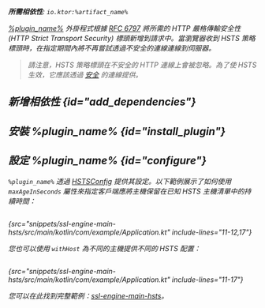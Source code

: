 [//]: # (title: HSTS)

<primary-label ref="server-plugin"/>

<var name="plugin_name" value="HSTS"/>
<var name="package_name" value="io.ktor.server.plugins.hsts"/>
<var name="artifact_name" value="ktor-server-hsts"/>

<tldr>
<p>
<b>所需相依性</b>: <code>io.ktor:%artifact_name%</code>
</p>
<var name="example_name" value="ssl-engine-main-hsts"/>
<include from="lib.topic" element-id="download_example"/>
<include from="lib.topic" element-id="native_server_supported"/>
</tldr>

[%plugin_name%](https://api.ktor.io/ktor-server/ktor-server-plugins/ktor-server-hsts/io.ktor.server.plugins.hsts/-h-s-t-s.html) 外掛程式根據 [RFC 6797](https://tools.ietf.org/html/rfc6797) 將所需的 _HTTP 嚴格傳輸安全性 (HTTP Strict Transport Security)_ 標頭新增到請求中。當瀏覽器收到 HSTS 策略標頭時，在指定期間內將不再嘗試透過不安全的連線連線到伺服器。

> 請注意，HSTS 策略標頭在不安全的 HTTP 連線上會被忽略。為了使 HSTS 生效，它應該透過 [安全](server-ssl.md) 的連線提供。

## 新增相依性 {id="add_dependencies"}

<include from="lib.topic" element-id="add_ktor_artifact_intro"/>
<include from="lib.topic" element-id="add_ktor_artifact"/>

## 安裝 %plugin_name% {id="install_plugin"}

<include from="lib.topic" element-id="install_plugin"/>
<include from="lib.topic" element-id="install_plugin_route"/>

## 設定 %plugin_name% {id="configure"}

`%plugin_name%` 透過 [HSTSConfig](https://api.ktor.io/ktor-server/ktor-server-plugins/ktor-server-hsts/io.ktor.server.plugins.hsts/-h-s-t-s-config/index.html) 提供其設定。以下範例展示了如何使用 `maxAgeInSeconds` 屬性來指定客戶端應將主機保留在已知 HSTS 主機清單中的持續時間：

```kotlin
```
{src="snippets/ssl-engine-main-hsts/src/main/kotlin/com/example/Application.kt" include-lines="11-12,17"}

您也可以使用 `withHost` 為不同的主機提供不同的 HSTS 配置：

```kotlin
```
{src="snippets/ssl-engine-main-hsts/src/main/kotlin/com/example/Application.kt" include-lines="11-17"}

您可以在此找到完整範例：[ssl-engine-main-hsts](https://github.com/ktorio/ktor-documentation/tree/%ktor_version%/codeSnippets/snippets/ssl-engine-main-hsts)。